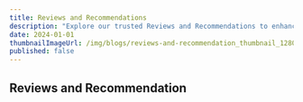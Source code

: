 ```yaml
---
title: Reviews and Recommendations
description: "Explore our trusted Reviews and Recommendations to enhance your emergency preparedness. From Gear Reviews to evaluations of the Best Emergency Radios and Reliable Water Filters, we provide the insights you need. Discover the best Survival Guides, First Aid Manuals, and essential reading with our Book Recommendations. Plus, explore top-rated Online First Aid Courses and Survival Skill Workshops to further your knowledge."
date: 2024-01-01
thumbnailImageUrl: /img/blogs/reviews-and-recommendation_thumbnail_1280x720.jpg
published: false
---
```


## Reviews and Recommendation
